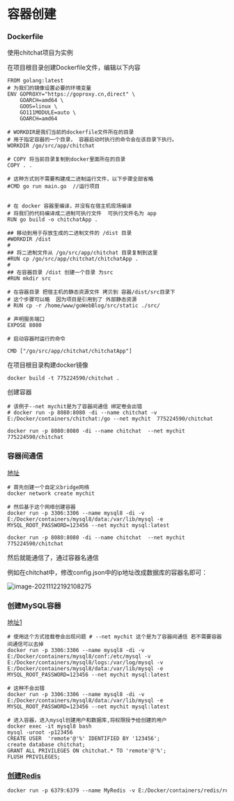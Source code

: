 # 容器创建

### Dockerfile

使用chitchat项目为实例

在项目根目录创建Dockerfile文件，编辑以下内容

```
FROM golang:latest
# 为我们的镜像设置必要的环境变量
ENV GOPROXY="https://goproxy.cn,direct" \
    GOARCH=amd64 \
    GOOS=linux \
    GO111MODULE=auto \
    GOARCH=amd64

# WORKDIR是我们当前的dockerfile文件所在的目录
# 用于指定容器的一个目录， 容器启动时执行的命令会在该目录下执行。
WORKDIR /go/src/app/chitchat

# COPY 将当前目录复制到docker里面所在的目录
COPY . .

# 这种方式则不需要构建成二进制运行文件，以下步骤全部省略
#CMD go run main.go  //运行项目


# 在 docker 容器里编译，并没有在宿主机现场编译
# 将我们的代码编译成二进制可执行文件  可执行文件名为 app
RUN go build -o chitchatApp .

## 移动到用于存放生成的二进制文件的 /dist 目录
#WORKDIR /dist
#
## 将二进制文件从 /go/src/app/chitchat 目录复制到这里
#RUN cp /go/src/app/chitchat/chitchatApp .
#
## 在容器目录 /dist 创建一个目录 为src
#RUN mkdir src

# 在容器目录 把宿主机的静态资源文件 拷贝到 容器/dist/src目录下
# 这个步骤可以略  因为项目是引用到了 外部静态资源
# RUN cp -r /home/www/goWebBlog/src/static ./src/

# 声明服务端口
EXPOSE 8080

# 启动容器时运行的命令

CMD ["/go/src/app/chitchat/chitchatApp"]
```

在项目根目录构建docker镜像

```
docker build -t 775224590/chitchat .
```

创建容器

```
# 该例子--net mychit是为了容器间通信 绑定卷会出错
# docker run -p 8080:8080 -di --name chitchat -v E:/Docker/containers/chitchat:/go --net mychit  775224590/chitchat

docker run -p 8080:8080 -di --name chitchat  --net mychit  775224590/chitchat
```

### 容器间通信

[地址](https://www.cnblogs.com/mrhelloworld/p/docker11.html)

```
# 首先创建一个自定义bridge网络
docker network create mychit

# 然后基于这个网络创建容器
docker run -p 3306:3306 --name mysql8 -di -v E:/Docker/containers/mysql8/data:/var/lib/mysql -e MYSQL_ROOT_PASSWORD=123456 --net mychit mysql:latest

docker run -p 8080:8080 -di --name chitchat  --net mychit  775224590/chitchat
```

然后就能通信了，通过容器名通信

例如在chitchat中，修改config.json中的ip地址改成数据库的容器名即可：

![image-20211122192108275](https://raw.githubusercontent.com/jiutiananshu/Picture/master/img/image-20211122192108275.png?token=AKS6BK4XSLAF3QAZLJJV4W3BTN75E)

### 创建MySQL容器

[地址1](https://www.cnblogs.com/sablier/p/11605606.html)

```
# 使用这个方式挂载卷会出现问题 # --net mychit 这个是为了容器间通信 若不需要容器间通信可以去掉
docker run -p 3306:3306 --name mysql8 -di -v E:/Docker/containers/mysql8/conf:/etc/mysql -v E:/Docker/containers/mysql8/logs:/var/log/mysql -v  E:/Docker/containers/mysql8/data:/var/lib/mysql -e MYSQL_ROOT_PASSWORD=123456 --net mychit mysql:latest

# 这种不会出错 
docker run -p 3306:3306 --name mysql8 -di -v E:/Docker/containers/mysql8/data:/var/lib/mysql -e MYSQL_ROOT_PASSWORD=123456 --net mychit mysql:latest

# 进入容器，进入mysql创建用户和数据库,将权限授予给创建的用户
docker exec -it mysql8 bash
mysql -uroot -p123456
CREATE USER  'remote'@'%' IDENTIFIED BY '123456';
create database chitchat;
GRANT ALL PRIVILEGES ON chitchat.* TO 'remote'@'%';
FLUSH PRIVILEGES;
```

### [创建Redis](https://cloud.tencent.com/developer/article/1670205)

```dockerfile
docker run -p 6379:6379 --name MyRedis -v E:/Docker/containers/redis/redis.conf:/etc/redis/redis.conf  -v E:/Docker/containers/redis/data:/data -d redis redis-server /etc/redis/redis.conf --appendonly yes
```


